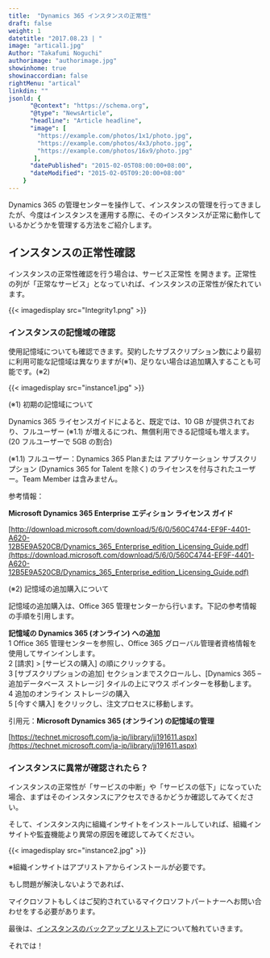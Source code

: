 ```yaml
---
title:  "Dynamics 365 インスタンスの正常性"
draft: false
weight: 1
datetitle: "2017.08.23 | "
image: "artical1.jpg"
Author: "Takafumi Noguchi"
authorimage: "authorimage.jpg"
showinhome: true
showinaccordian: false
rightMenu: "artical"
linkdin: ""
jsonld: {
      "@context": "https://schema.org",
      "@type": "NewsArticle",
      "headline": "Article headline",
      "image": [
        "https://example.com/photos/1x1/photo.jpg",
        "https://example.com/photos/4x3/photo.jpg",
        "https://example.com/photos/16x9/photo.jpg"
       ],
      "datePublished": "2015-02-05T08:00:00+08:00",
      "dateModified": "2015-02-05T09:20:00+08:00"
    }
---
```

<!-- Intro  -->
Dynamics 365 の管理センターを操作して、インスタンスの管理を行ってきましたが、今度はインスタンスを運用する際に、そのインスタンスが正常に動作しているかどうかを管理する方法をご紹介します。

## インスタンスの正常性確認
インスタンスの正常性確認を行う場合は、サービス正常性 を開きます。正常性　の列が「正常なサービス」となっていれば、インスタンスの正常性が保たれています。
<!-- Image= Integrity1.png -->
{{< imagedisplay src="Integrity1.png" >}}

### インスタンスの記憶域の確認
使用記憶域についても確認できます。契約したサブスクリプション数により最初に利用可能な記憶域は異なりますが(※1)、足りない場合は追加購入することも可能です。(※2)
<!-- Image= instance1.jpg -->
{{< imagedisplay src="instance1.jpg" >}}

(※1) 初期の記憶域について

Dynamics 365 ライセンスガイドによると、既定では、10 GB が提供されており、フルユーザー (※1.1) が増えるにつれ、無償利用できる記憶域も増えます。(20 フルユーザーで 5GB の割合)

(※1.1) フルユーザー：Dynamics 365 Planまたは アプリケーション サブスクリプション (Dynamics 365 for Talent を除く) のライセンスを付与されたユーザー。Team Member は含みません。

参考情報：

**Microsoft Dynamics 365 Enterprise エディション ライセンス ガイド**

[http://download.microsoft.com/download/5/6/0/560C4744-EF9F-4401-A620-12B5E9A520CB/Dynamics_365_Enterprise_edition_Licensing_Guide.pdf](https://download.microsoft.com/download/5/6/0/560C4744-EF9F-4401-A620-12B5E9A520CB/Dynamics_365_Enterprise_edition_Licensing_Guide.pdf)


(※2) 記憶域の追加購入について

記憶域の追加購入は、Office 365 管理センターから行います。下記の参考情報の手順を引用します。

<!-- Quate Box -->
**記憶域の Dynamics 365 (オンライン) への追加**   
1  Office 365 管理センターを参照し、Office 365 グローバル管理者資格情報を使用してサインインします。   
2  [請求] > [サービスの購入] の順にクリックする。     
3  [サブスクリプションの追加] セクションまでスクロールし、[Dynamics 365 – 追加データベース ストレージ] タイルの上にマウス ポインターを移動します。    
4  追加のオンライン ストレージの購入    
5  [今すぐ購入] をクリックし、注文プロセスに移動します。   
 

引用元：**Microsoft Dynamics 365 (オンライン) の記憶域の管理**

[https://technet.microsoft.com/ja-jp/library/jj191611.aspx](https://technet.microsoft.com/ja-jp/library/jj191611.aspx)
### インスタンスに異常が確認されたら？
インスタンスの正常性が「サービスの中断」や「サービスの低下」になっていた場合、まずはそのインスタンスにアクセスできるかどうか確認してみてください。

そして、インスタンス内に組織インサイトをインストールしていれば、組織インサイトや監査機能より異常の原因を確認してみてください。
<!-- Image= instance2.jpg -->
{{< imagedisplay src="instance2.jpg" >}}

※組織インサイトはアプリストアからインストールが必要です。

もし問題が解決しないようであれば、

マイクロソフトもしくはご契約されているマイクロソフトパートナーへお問い合わせをする必要があります。

最後は、[インスタンスのバックアップとリストア](#)について触れていきます。

それでは！